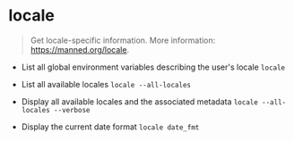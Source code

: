 # locale
> Get locale-specific information.
> More information: <https://manned.org/locale>.

- List all global environment variables describing the user's locale
`locale`

- List all available locales
`locale --all-locales`

- Display all available locales and the associated metadata
`locale --all-locales --verbose`

- Display the current date format
`locale date_fmt`
